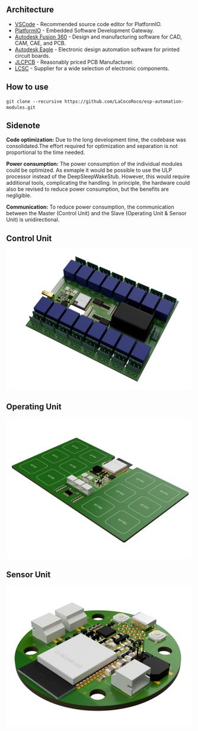 ## Architecture

- [VSCode](https://code.visualstudio.com/) - Recommended source code editor for PlatformIO.
- [PlatformIO](https://platformio.org/) - Embedded Software Development Gateway.
- [Autodesk Fusion 360](https://www.autodesk.com/products/fusion-360) - Design and manufacturing software for CAD, CAM, CAE, and PCB.
- [Autodesk Eagle](https://www.autodesk.com/products/eagle) - Electronic design automation software for printed circuit boards.
- [JLCPCB](https://jlcpcb.com/) - Reasonably priced PCB Manufacturer.
- [LCSC](https://www.lcsc.com/) - Supplier for a wide selection of electronic components.

## How to use

```
git clone --recursive https://github.com/LaCocoRoco/esp-automation-modules.git
```

## Sidenote

**Code optimization:**
Due to the long development time, the codebase was consolidated.The effort required for optimization and separation is not proportional to the time needed.

**Power consumption:**
The power consumption of the individual modules could be optimized. As exmaple it would be possible to use the ULP processor instead of the DeepSleepWakeStub. However, this would require additional tools, complicating the handling. In principle, the hardware could also be revised to reduce power consumption, but the benefits are negligible.

**Communication:**
To reduce power consumption, the communication between the Master (Control Unit) and the Slave (Operating Unit & Sensor Unit) is unidirectional.

## Control Unit

![function_graphic](https://github.com/LaCocoRoco/esp-module-cu/blob/main/eagle/images/esp-module-cu.png)

## Operating Unit

![function_graphic](https://github.com/LaCocoRoco/esp-module-ou/blob/main/eagle/images/esp-module-ou.png)

## Sensor Unit

![function_graphic](https://github.com/LaCocoRoco/esp-module-su/blob/main/eagle/images/esp-module-su.png)
